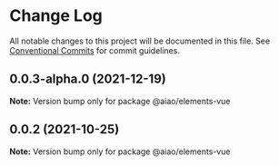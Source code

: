 # Change Log

All notable changes to this project will be documented in this file.
See [Conventional Commits](https://conventionalcommits.org) for commit guidelines.

## 0.0.3-alpha.0 (2021-12-19)

**Note:** Version bump only for package @aiao/elements-vue

## 0.0.2 (2021-10-25)

**Note:** Version bump only for package @aiao/elements-vue
